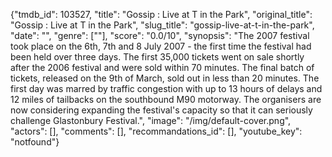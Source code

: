 {"tmdb_id": 103527, "title": "Gossip : Live at T in the Park", "original_title": "Gossip : Live at T in the Park", "slug_title": "gossip-live-at-t-in-the-park", "date": "", "genre": [""], "score": "0.0/10", "synopsis": "The 2007 festival took place on the 6th, 7th and 8 July 2007 - the first time the festival had been held over three days. The first 35,000 tickets went on sale shortly after the 2006 festival and were sold within 70 minutes. The final batch of tickets, released on the 9th of March, sold out in less than 20 minutes.  The first day was marred by traffic congestion with up to 13 hours of delays and 12 miles of tailbacks on the southbound M90 motorway. The organisers are now considering expanding the festival's capacity so that it can seriously challenge Glastonbury Festival.", "image": "/img/default-cover.png", "actors": [], "comments": [], "recommandations_id": [], "youtube_key": "notfound"}